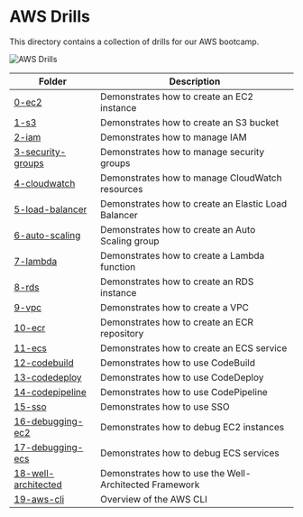 # AWS Drills

This directory contains a collection of drills for our AWS bootcamp.

![AWS Drills](https://user-images.githubusercontent.com/19922556/219307871-9ab50ad4-a79b-4de5-9ca2-40ded4d226c6.jpg)

| Folder | Description |
| --- | --- |
| [0-ec2](0-ec2/README.md) | Demonstrates how to create an EC2 instance |
| [1-s3](1-s3/README.md) | Demonstrates how to create an S3 bucket |
| [2-iam](2-iam/README.md) | Demonstrates how to manage IAM |
| [3-security-groups](3-security-groups/README.md) | Demonstrates how to manage security groups |
| [4-cloudwatch](4-cloudwatch/README.md) | Demonstrates how to manage CloudWatch resources |
| [5-load-balancer](5-load-balancer/README.md) | Demonstrates how to create an Elastic Load Balancer |
| [6-auto-scaling](6-auto-scaling/README.md) | Demonstrates how to create an Auto Scaling group |
| [7-lambda](7-lambda/README.md) | Demonstrates how to create a Lambda function |
| [8-rds](8-rds/README.md) | Demonstrates how to create an RDS instance |
| [9-vpc](9-vpc/README.md) | Demonstrates how to create a VPC |
| [10-ecr](10-ecr/README.md) | Demonstrates how to create an ECR repository |
| [11-ecs](11-ecs/README.md) | Demonstrates how to create an ECS service |
| [12-codebuild](12-codebuild/README.md) | Demonstrates how to use CodeBuild |
| [13-codedeploy](13-codedeploy/README.md) | Demonstrates how to use CodeDeploy |
| [14-codepipeline](14-codepipeline/codepipeline.md) | Demonstrates how to use CodePipeline |
| [15-sso](15-sso/sso.md) | Demonstrates how to use SSO |
| [16-debugging-ec2](16-debugging-ec2/README.md) | Demonstrates how to debug EC2 instances |
| [17-debugging-ecs](17-debugging-ecs/README.md) | Demonstrates how to debug ECS services |
| [18-well-architected](18-well-architected/README.md) | Demonstrates how to use the Well-Architected Framework |
| [19-aws-cli](19-aws-cli/README.md) | Overview of the AWS CLI |
